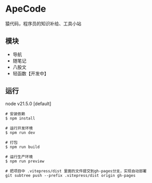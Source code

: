 # ApeCode

猿代码，程序员的知识补给、工具小站

## 模块

- 导航
- 随笔记
- 八股文
- 轻函数【开发中】

## 运行

node v21.5.0 [default]

```shell
# 安装依赖
$ npm install

# 运行开发环境
$ npm run dev

# 打包
$ npm run build

# 运行生产环境
$ npm run preview

# 把项目中 .vitepress/dist 里面的文件提交到gh-pages分支，实现自动部署
git subtree push --prefix .vitepress/dist origin gh-pages
```